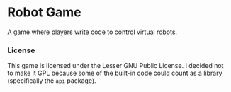 # Robot Game

A game where players write code to control virtual robots.

### License

This game is licensed under the Lesser GNU Public License. I decided not to make it GPL because some of the built-in
code could count as a library (specifically the `api` package).